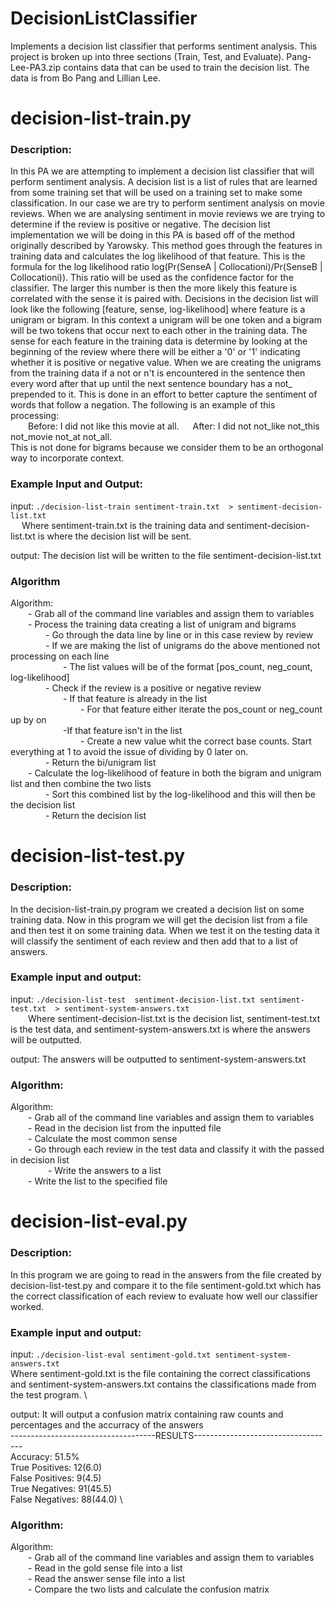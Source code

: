 # DecisionListClassifier
Implements a decision list classifier that performs sentiment analysis. This project is broken up into three sections (Train, Test, and Evaluate). Pang-Lee-PA3.zip contains data that can be used to train the decision list. The data is from Bo Pang and Lillian Lee.

# decision-list-train.py

### Description:
In this PA we are attempting to implement a decision list classifier that will perform sentiment analysis. A decision
list is a list of rules that are learned from some training set that will be used on a training set to make some
classification. In our case we are try to perform sentiment analysis on movie reviews. When we are analysing sentiment
in movie reviews we are trying to determine if the review is positive or negative. The decision list implementation we
will be doing in this PA is based off of the method originally described by Yarowsky. This method goes through the
features in training data and calculates the log likelihood of that feature. This is the formula for the log likelihood
ratio log(Pr(SenseA | Collocationi)/Pr(SenseB | Collocationi)). This ratio will be used as the confidence factor for the
classifier. The larger this number is then the more likely this feature is correlated with the sense it is paired with.
Decisions in the decision list will look like the following [feature, sense, log-likelihood] where feature is a unigram
or bigram. In this context a unigram will be one token and a bigram will be two tokens that occur next to each other in
the training data. The sense for each feature in the training data is determine by looking at the beginning of the
review where there will be either a '0' or '1' indicating whether it is positive or negative value. When we are creating
the unigrams from the training data if a not or n't is encountered in the sentence then every word after that up until
the next sentence boundary has a not_ prepended to it. This is done in an effort to better capture the sentiment of
words that follow a negation. The following is an example of this processing: \
    &emsp;&emsp;Before: I did not like this movie at all.   &emsp;      After: I did not not_like not_this not_movie not_at not_all. \
This is not done for bigrams because we consider them to be an orthogonal way to incorporate context.

### Example Input and Output:
input: `./decision-list-train sentiment-train.txt  > sentiment-decision-list.txt` \
    &emsp; Where sentiment-train.txt is the training data and sentiment-decision-list.txt is where the decision list will be sent.

output: The decision list will be written to the file sentiment-decision-list.txt

### Algorithm
Algorithm: \
 &emsp;&emsp;- Grab all of the command line variables and assign them to variables \
 &emsp;&emsp;- Process the training data creating a list of unigram and bigrams \
    &emsp;&emsp;&emsp;&emsp;- Go through the data line by line or in this case review by review \
    &emsp;&emsp;&emsp;&emsp;- If we are making the list of unigrams do the above mentioned not processing on each line \
        &emsp;&emsp;&emsp;&emsp;&emsp;&emsp;- The list values will be of the format [pos_count, neg_count, log-likelihood] \
    &emsp;&emsp;&emsp;&emsp;- Check if the review is a positive or negative review \
        &emsp;&emsp;&emsp;&emsp;&emsp;&emsp;- If that feature is already in the list \
            &emsp;&emsp;&emsp;&emsp;&emsp;&emsp;&emsp;&emsp;- For that feature either iterate the pos_count or neg_count up by on \
        &emsp;&emsp;&emsp;&emsp;&emsp;&emsp;-If that feature isn't in the list \
            &emsp;&emsp;&emsp;&emsp;&emsp;&emsp;&emsp;&emsp;- Create a new value whit the correct base counts. Start everything at 1 to avoid the issue of dividing by 0 later on. \
    &emsp;&emsp;&emsp;&emsp;- Return the bi/unigram list \
&emsp;&emsp;- Calculate the log-likelihood of feature in both the bigram and unigram list and then combine the two lists \
    &emsp;&emsp;&emsp;&emsp;- Sort this combined list by the log-likelihood and this will then be the decision list \
    &emsp;&emsp;&emsp;&emsp;- Return the decision list

# decision-list-test.py

### Description: 
In the decision-list-train.py program we created a decision list on some training data. Now in this program we will
get the decision list from a file and then test it on some training data. When we test it on the testing data it will
classify the sentiment of each review and then add that to a list of answers.

### Example input and output:
input:  `./decision-list-test  sentiment-decision-list.txt sentiment-test.txt  > sentiment-system-answers.txt` \
&emsp;&emsp;Where sentiment-decision-list.txt is the decision list, sentiment-test.txt is the test data, and sentiment-system-answers.txt is where the answers will be outputted. 

output: The answers will be outputted to sentiment-system-answers.txt

### Algorithm:
Algorithm:\
    &emsp;&emsp;- Grab all of the command line variables and assign them to variables \
    &emsp;&emsp;- Read in the decision list from the inputted file \
    &emsp;&emsp;- Calculate the most common sense \
    &emsp;&emsp;- Go through each review in the test data and classify it with the passed in decision list \
       &emsp;&emsp;&emsp;&emsp; - Write the answers to a list \
    &emsp;&emsp;- Write the list to the specified file
    
# decision-list-eval.py

### Description: 
In this program we are going to read in the answers from the file created by decision-list-test.py and compare it to
the file sentiment-gold.txt which has the correct classification of each review to evaluate how well our classifier
worked.

### Example input and output:
input:  `./decision-list-eval sentiment-gold.txt sentiment-system-answers.txt` \
Where sentiment-gold.txt is the file containing the correct classifications and sentiment-system-answers.txt contains the classifications made from the test program. \

output: It will output a confusion matrix containing raw counts and percentages and the accurracy of the answers \
------------------------------------RESULTS----------------------------------- \
Accuracy: 51.5% \
True Positives: 12(6.0) \
False Positives: 9(4.5) \
True Negatives: 91(45.5) \
False Negatives: 88(44.0) \

### Algorithm:
Algorithm: \
    &emsp;&emsp;- Grab all of the command line variables and assign them to variables \
    &emsp;&emsp;- Read in the gold sense file into a list \
    &emsp;&emsp;- Read the answer sense file into a list \
    &emsp;&emsp;- Compare the two lists and calculate the confusion matrix
